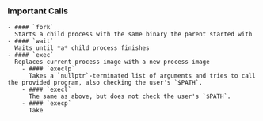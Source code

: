 ### Important Calls
	- #### `fork`
	  Starts a child process with the same binary the parent started with
	- #### `wait`
	  Waits until *a* child process finishes
	- #### `exec`
	  Replaces current process image with a new process image
		- #### `execlp`
		  Takes a `nullptr`-terminated list of arguments and tries to call the provided program, also checking the user's `$PATH`.
		- #### `execl`
		  The same as above, but does not check the user's `$PATH`.
		- #### `execp`
		  Take